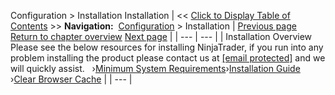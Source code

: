 ﻿
Configuration > Installation
Installation
| << [Click to Display Table of Contents](installation.md) >> **Navigation:**     [Configuration](configuration.md) > Installation | [Previous page](configuration.md) [Return to chapter overview](configuration.md) [Next page](minimum_system_requirements.md) |
| --- | --- |
| Installation Overview  Please see the below resources for installing NinjaTrader, if you run into any problem installing the product please contact us at [[email protected]](/cdn-cgi/l/email-protection) and we will quickly assist.   ›[Minimum System Requirements](minimum_system_requirements.md)›[Installation Guide](installation_guide.md) ›[Clear Browser Cache](clear_browser_cache.md) |
| --- |

